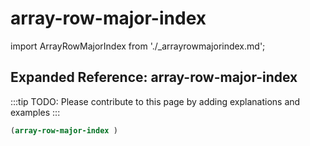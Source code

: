 # array-row-major-index

import ArrayRowMajorIndex from './_arrayrowmajorindex.md';

<ArrayRowMajorIndex />

## Expanded Reference: array-row-major-index

:::tip
TODO: Please contribute to this page by adding explanations and examples
:::

```lisp
(array-row-major-index )
```
